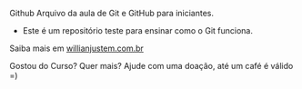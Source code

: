 Github
Arquivo da aula de Git e GitHub para iniciantes.

 - Este é um repositório teste para ensinar como o Git funciona.

Saiba mais em [willianjustem.com.br](http://willianjustem.com.br)

Gostou do Curso? Quer mais? Ajude com uma doação, até um café é válido =)
